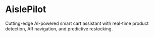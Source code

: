 # AislePilot
Cutting-edge AI-powered smart cart assistant with real-time product detection, AR navigation, and predictive restocking.

